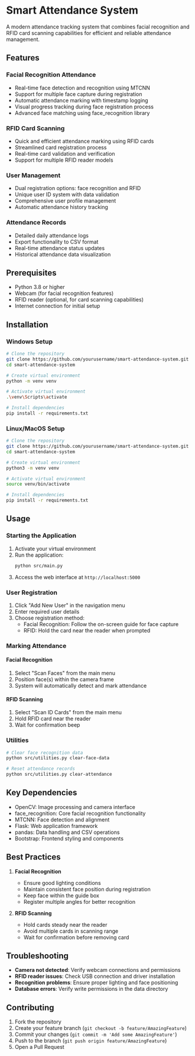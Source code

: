 # Smart Attendance System

A modern attendance tracking system that combines facial recognition and RFID card scanning capabilities for efficient and reliable attendance management.

## Features

### Facial Recognition Attendance
- Real-time face detection and recognition using MTCNN
- Support for multiple face capture during registration
- Automatic attendance marking with timestamp logging
- Visual progress tracking during face registration process
- Advanced face matching using face_recognition library

### RFID Card Scanning
- Quick and efficient attendance marking using RFID cards
- Streamlined card registration process
- Real-time card validation and verification
- Support for multiple RFID reader models

### User Management
- Dual registration options: face recognition and RFID
- Unique user ID system with data validation
- Comprehensive user profile management
- Automatic attendance history tracking

### Attendance Records
- Detailed daily attendance logs
- Export functionality to CSV format
- Real-time attendance status updates
- Historical attendance data visualization

## Prerequisites

- Python 3.8 or higher
- Webcam (for facial recognition features)
- RFID reader (optional, for card scanning capabilities)
- Internet connection for initial setup

## Installation

### Windows Setup

```bash
# Clone the repository
git clone https://github.com/yourusername/smart-attendance-system.git
cd smart-attendance-system

# Create virtual environment
python -m venv venv

# Activate virtual environment
.\venv\Scripts\activate

# Install dependencies
pip install -r requirements.txt
```

### Linux/MacOS Setup

```bash
# Clone the repository
git clone https://github.com/yourusername/smart-attendance-system.git
cd smart-attendance-system

# Create virtual environment
python3 -m venv venv

# Activate virtual environment
source venv/bin/activate

# Install dependencies
pip install -r requirements.txt
```

## Usage

### Starting the Application

1. Activate your virtual environment
2. Run the application:
   ```bash
   python src/main.py
   ```
3. Access the web interface at `http://localhost:5000`

### User Registration

1. Click "Add New User" in the navigation menu
2. Enter required user details
3. Choose registration method:
   - Facial Recognition: Follow the on-screen guide for face capture
   - RFID: Hold the card near the reader when prompted

### Marking Attendance

#### Facial Recognition
1. Select "Scan Faces" from the main menu
2. Position face(s) within the camera frame
3. System will automatically detect and mark attendance

#### RFID Scanning
1. Select "Scan ID Cards" from the main menu
2. Hold RFID card near the reader
3. Wait for confirmation beep

### Utilities

```bash
# Clear face recognition data
python src/utilities.py clear-face-data

# Reset attendance records
python src/utilities.py clear-attendance
```

## Key Dependencies

- OpenCV: Image processing and camera interface
- face_recognition: Core facial recognition functionality
- MTCNN: Face detection and alignment
- Flask: Web application framework
- pandas: Data handling and CSV operations
- Bootstrap: Frontend styling and components

## Best Practices

1. **Facial Recognition**
   - Ensure good lighting conditions
   - Maintain consistent face position during registration
   - Keep face within the guide box
   - Register multiple angles for better recognition

2. **RFID Scanning**
   - Hold cards steady near the reader
   - Avoid multiple cards in scanning range
   - Wait for confirmation before removing card

## Troubleshooting

- **Camera not detected**: Verify webcam connections and permissions
- **RFID reader issues**: Check USB connection and driver installation
- **Recognition problems**: Ensure proper lighting and face positioning
- **Database errors**: Verify write permissions in the data directory

## Contributing

1. Fork the repository
2. Create your feature branch (`git checkout -b feature/AmazingFeature`)
3. Commit your changes (`git commit -m 'Add some AmazingFeature'`)
4. Push to the branch (`git push origin feature/AmazingFeature`)
5. Open a Pull Request